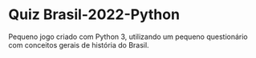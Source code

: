 # Quiz Brasil-2022-Python
 Pequeno jogo criado com Python 3, utilizando  um pequeno questionário com conceitos gerais de história do Brasil.
